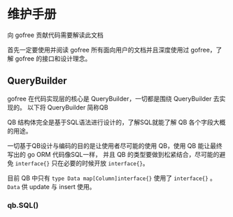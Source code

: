 # 维护手册

向 gofree 贡献代码需要解读此文档

首先一定要使用并阅读 gofree 所有面向用户的文档并且深度使用过 gofree，了解 gofree 的接口和设计理念。

## QueryBuilder

gofree 在代码实现层的核心是 QueryBuilder，一切都是围绕 QueryBuilder 去实现的。 以下将 QueryBuilder 简称QB

QB 结构体完全是基于SQL语法进行设计的，了解SQL就能了解 QB 各个字段大概的用途。

一切基于QB设计与编码的目的是让使用者尽可能的使用 QB，使用 QB 能让最终写出的 go ORM 代码像SQL一样，
并且 QB 的类型要做到松紧结合，尽可能的避免 `interface{}` 只在必要的时候开放 `interface{}`。

目前 QB 中只有 `type Data map[Column]interface{}` 使用了 `interface{}` 。
`Data` 供 update 与 insert 使用。


### qb.SQL()

